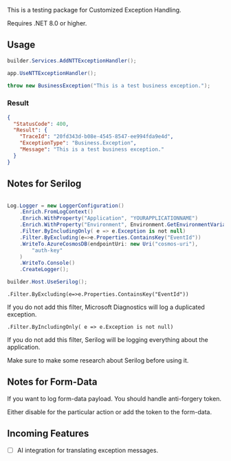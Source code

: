 This is a testing package for Customized Exception Handling.

Requires .NET 8.0 or higher.

## Usage

```csharp 
builder.Services.AddNTTExceptionHandler();
```

```csharp
app.UseNTTExceptionHandler();
```

```csharp
throw new BusinessException("This is a test business exception.");
```

### Result
```json 
{
  "StatusCode": 400,
  "Result": {
    "TraceId": "20fd343d-b08e-4545-8547-ee994fda9e4d",
    "ExceptionType": "Business.Exception",
    "Message": "This is a test business exception."
  }
}
```

## Notes for Serilog

```csharp

Log.Logger = new LoggerConfiguration()
    .Enrich.FromLogContext()
    .Enrich.WithProperty("Application", "YOURAPPLICATIONNAME")
    .Enrich.WithProperty("Environment", Environment.GetEnvironmentVariables())
    .Filter.ByIncludingOnly( e => e.Exception is not null)
    .Filter.ByExcluding(e=>e.Properties.ContainsKey("EventId"))
    .WriteTo.AzureCosmosDB(endpointUri: new Uri("cosmos-uri"),
        "auth-key"
    )
    .WriteTo.Console()
    .CreateLogger();

builder.Host.UseSerilog();
```

    .Filter.ByExcluding(e=>e.Properties.ContainsKey("EventId"))

If you do not add this filter, Microsoft Diagnostics will log a duplicated exception.

    .Filter.ByIncludingOnly( e => e.Exception is not null)

If you do not add this filter, Serilog will be logging everything about the application.

Make sure to make some research about Serilog before using it.

## Notes for Form-Data

If you want to log form-data payload. You should handle anti-forgery token.

Either disable for the particular action or add the token to the form-data.


## Incoming Features

- [ ] AI integration for translating exception messages.



 